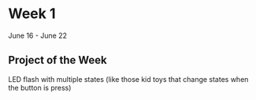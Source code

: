 # Week 1
June 16 - June 22
## Project of the Week
LED flash with multiple states (like those kid toys that change states when the button is press)
